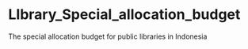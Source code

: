 # LIbrary_Special_allocation_budget
The special allocation budget for public libraries in Indonesia
